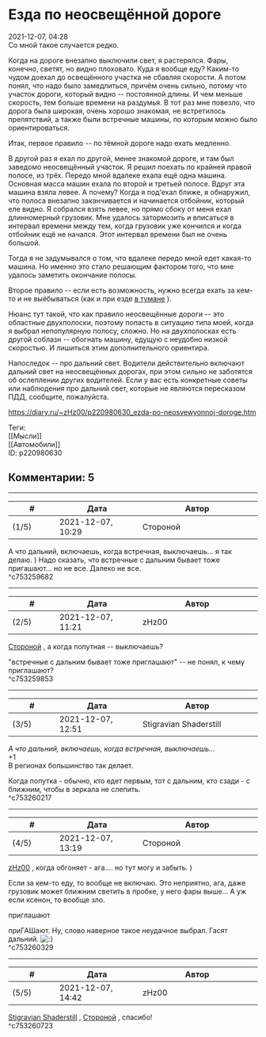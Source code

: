 Езда по неосвещённой дороге
===========================

  
2021-12-07, 04:28  
 Со мной такое случается редко.   
   
 Когда на дороге внезапно выключили свет, я растерялся. Фары, конечно, светят, но видно плоховато. Куда я вообще еду? Каким-то чудом доехал до освещённого участка не сбавляя скорости. А потом понял, что надо было замедлиться, причём очень сильно, потому что участок дороги, который видно -- постоянной длины. И чем меньше скорость, тем больше времени на раздумья. В тот раз мне повезло, что дорога была широкая, очень хорошо знакомая, не встретилось препятствий, а также были встречные машины, по которым можно было ориентироваться.   
   
 Итак, первое правило -- по тёмной дороге надо ехать медленно.   
   
 В другой раз я ехал по другой, менее знакомой дороге, и там был заведомо неосвещённый участок. Я решил поехать по крайней правой полосе, из трёх. Передо мной вдалеке ехала ещё одна машина. Основная масса машин ехала по второй и третьей полосе. Вдруг эта машина взяла левее. А почему? Когда я под'ехал ближе, я обнаружил, что полоса внезапно заканчивается и начинается отбойник, который еле видно. Я собрался взять левее, но прямо сбоку от меня ехал длинномерный грузовик. Мне удалось затормозить и вписаться в интервал времени между тем, когда грузовик уже кончился и когда отбойник ещё не начался. Этот интервал времени был не очень большой.   
   
 Тогда я не задумывался о том, что вдалеке передо мной едет какая-то машина. Но именно это стало решающим фактором того, что мне удалось заметить окончание полосы.   
   
 Второе правило -- если есть возможность, нужно всегда ехать за кем-то и не выёбываться (как и при езде  [в тумане](Про%20туман)  ).   
   
 Нюанс тут такой, что как правило неосвещённые дороги -- это областные двухполоски, поэтому попасть в ситуацию типа моей, когда я выбрал непопулярную полосу, сложно. Но на двухполосках есть другой соблазн -- обогнать машину, едущую с неудобно низкой скоростью. И лишиться этим дополнительного ориентира.   
   
 Напоследок -- про дальний свет. Водители действительно включают дальний свет на неосвещённых дорогах, при этом сильно не заботятся об ослеплении других водителей. Если у вас есть конкретные советы или наблюдения про дальний свет, которые не являются пересказом ПДД, сообщите, пожалуйста.   
  
<https://diary.ru/~zHz00/p220980630_ezda-po-neosvewyonnoj-doroge.htm>  
  
Теги:  
[[Мысли]]  
[[Автомобили]]  
ID: p220980630  


Комментарии: 5
--------------

  


---



|         #         |              Дата              |                     Автор                     |           ID           |
| --- | --- | --- | --- |
| (1/5) | 2021-12-07, 10:29 | Стороной | c753259682 |

  
 А что дальний, включаешь, когда встречная, выключаешь... я так делаю. ) Надо сказать, что встречные с дальним бывает тоже пригашают... но не все. Далеко не все.   
 ^c753259682

---



|         #         |              Дата              |                     Автор                     |           ID           |
| --- | --- | --- | --- |
| (2/5) | 2021-12-07, 11:21 | zHz00 | c753259853 |

  
  [Стороной](https://1047.diary.ru "Арфы нет - возьмите бубен!")  , а когда попутная -- выключаешь?   
   
 "встречные с дальним бывает тоже приглашают" -- не понял, к чему приглашают?   
 ^c753259853

---



|         #         |              Дата              |                     Автор                     |           ID           |
| --- | --- | --- | --- |
| (3/5) | 2021-12-07, 12:51 | Stigravian Shaderstill | c753260217 |

  
  *А что дальний, включаешь, когда встречная, выключаешь...*    
 +1   
 В регионах большинство так делает.   
   
 Когда попутка - обычно, кто едет первым, тот с дальним, кто сзади - с ближним, чтобы в зеркала не слепить.   
 ^c753260217

---



|         #         |              Дата              |                     Автор                     |           ID           |
| --- | --- | --- | --- |
| (4/5) | 2021-12-07, 13:19 | Стороной | c753260329 |

  
  [zHz00](https://zHz00.diary.ru "Untitled")  , когда обгоняет - ага.... но тут могу и забыть. )   
   
 Если за кем-то еду, то вообще не включаю. Это неприятно, ага, даже грузовик может ближним светить в пробке, у него фары выше... А уж если ксенон, то вообще зло.   
   
  приглашают    
   
 приГАШают. Ну, слово наверное такое неудачное выбрал. Гасят дальний. ![:)](/picture/3.gif)   
 ^c753260329

---



|         #         |              Дата              |                     Автор                     |           ID           |
| --- | --- | --- | --- |
| (5/5) | 2021-12-07, 14:42 | zHz00 | c753260723 |

  
  [Stigravian Shaderstill](https://stigravian.diary.ru "Science, Death, Rock-n-Roll")  ,  [Стороной](https://1047.diary.ru "Арфы нет - возьмите бубен!")  , спасибо!   
 ^c753260723
